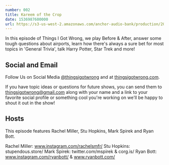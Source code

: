 ```yaml
---
number: 002
title: Kareem of the Crop
date: 1536987600000
url: https://s3-us-west-2.amazonaws.com/anchor-audio-bank/production/2018-8-16/4616137-44100-2-def66b715e9ee.mp3
---
```


In this episode of Things I Got Wrong, we play Before & After, answer some tough questions about airports, learn how there's always a sure bet for most topics in 'General Trivia', talk Harry Potter, Star Trek and more!

## Social and Email

Follow Us on Social Media [@thingsigotwrong](https://instagram.com/thingsigotwrong) and at [thingsigotwrong.com](https://thingsigotwrong.com).

If you have topic ideas or questions for future shows, you can send them to thingsigotwrong@gmail.com along with your name and a link to your favorite social profile or something cool you're working on we'll be happy to shout it out in the show!

## Hosts

This episode features Rachel Miller, Stu Hopkins, Mark Spirek and Ryan Bott.

Rachel Miller: www.instagram.com/rachelsmfr/
Stu Hopkins: stupendous.store/
Mark Spirek: twitter.com/mspirek & corg.is/
Ryan Bott: www.instagram.com/ryanbott/ & www.ryanbott.com/
